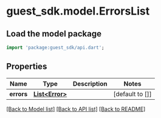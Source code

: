 # guest_sdk.model.ErrorsList

## Load the model package
```dart
import 'package:guest_sdk/api.dart';
```

## Properties
Name | Type | Description | Notes
------------ | ------------- | ------------- | -------------
**errors** | [**List&lt;Error&gt;**](Error.md) |  | [default to []]

[[Back to Model list]](../README.md#documentation-for-models) [[Back to API list]](../README.md#documentation-for-api-endpoints) [[Back to README]](../README.md)


